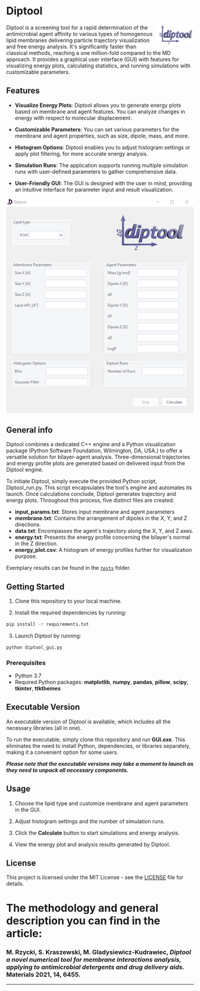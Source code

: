 # Diptool

<div align="right">
  <img src="pics/diptool_logo.png" alt="logo" style="float:right; width:100px;">
</div>

 Diptool is a screening tool for a rapid determination of the antimicrobial agent affinity to various types of homogenous lipid membranes delivering particle trajectory visualization and free energy analysis. It's significantly faster than classical methods, reaching a one million-fold compared to the MD approach. 
 It provides a graphical user interface (GUI) with features for visualizing energy plots, calculating statistics, and running simulations with customizable parameters.
 
 
## Features

- **Visualize Energy Plots**: Diptool allows you to generate energy plots based on membrane and agent features. You can analyze changes in energy with respect to molecular displacement.
  
- **Customizable Parameters**: You can set various parameters for the membrane and agent properties, such as size, dipole, mass, and more.

- **Histogram Options**: Diptool enables you to adjust histogram settings or apply plot filtering, for more accurate energy analysis.

- **Simulation Runs**: The application supports running multiple simulation runs with user-defined parameters to gather comprehensive data.

- **User-Friendly GUI**: The GUI is designed with the user in mind, providing an intuitive interface for parameter input and result visualization.

<div align="center">
  <img src="pics/diptool_gui.png" alt="GUI">
</div>

## General info

Diptool combines a dedicated C++ engine and a Python visualization package (Python Software Foundation, Wilmington, DA, USA.) to offer a versatile solution for bilayer-agent analysis.
Three-dimensional trajectories and energy profile plots are generated based on delivered input from the Diptool engine. 

To initiate Diptool, simply execute the provided Python script, Diptool_run.py. This script encapsulates the tool's engine and automates its launch. Once calculations conclude, Diptool generates trajectory and energy plots.
Throughout this process, five distinct files are created:

- **input_params.txt**: Stores input membrane and agent parameters
- **membrane.txt**: Contains the arrangement of dipoles in the X, Y, and Z directions.
- **data.txt**: Encompasses the agent's trajectory along the X, Y, and Z axes.
- **energy.txt**: Presents the energy profile concerning the bilayer's normal in the Z direction.
- **energy_plot.csv**: A histogram of energy profiles further for visualization purpose.

Exemplary results can be found in the [`tests`](./tests/) folder. 


## Getting Started

1. Clone this repository to your local machine.

2. Install the required dependencies by running:

```bash
pip install -r requirements.txt
```

3. Launch Diptool by running:

```bash
python diptool_gui.py
```


### Prerequisites
 - Python 3.7
 -  Required Python packages: **matplotlib**, **numpy**, **pandas**, **pillow**, **scipy**, **tkinter**, **ttkthemes**

 
 
 ## Executable Version

An executable version of Diptool is available, which includes all the necessary libraries (all in one). 

To run the executable, simply clone this repository and run **GUI.exe**. This eliminates the need to install Python, dependencies, or libraries separately, making it a convenient option for some users.

***Please note that the executable versions may take a moment to launch as they need to unpack all necessary components.***


## Usage

1. Choose the lipid type and customize membrane and agent parameters in the GUI.

2. Adjust histogram settings and the number of simulation runs.

3. Click the **Calculate** button to start simulations and energy analysis.

4. View the energy plot and analysis results generated by Diptool.


## License

This project is licensed under the MIT License - see the [LICENSE](LICENSE) file for details.


# The methodology and general description you can find in the article: 

 ### M. Rzycki, S. Kraszewski, M. Gladysiewicz-Kudrawiec, *Diptool a novel numerical tool for membrane interactions analysis, applying to antimicrobial detergents and drug delivery aids.* Materials 2021, 14, 6455. 
 
 ---

